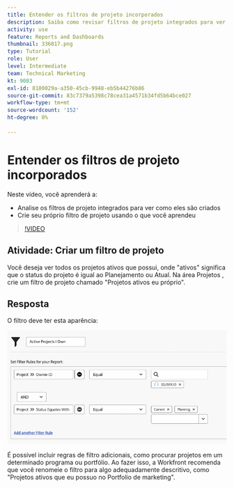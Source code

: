 ```yaml
---
title: Entender os filtros de projeto incorporados
description: Saiba como revisar filtros de projeto integrados para ver como eles são criados e criar seu próprio filtro de projeto no [!DNL  Workfront].
activity: use
feature: Reports and Dashboards
thumbnail: 336817.png
type: Tutorial
role: User
level: Intermediate
team: Technical Marketing
kt: 9083
exl-id: 8180029a-a350-45cb-9948-eb5b44276b86
source-git-commit: 83c7379a5398c78cea31a4571b34fd5b64bce027
workflow-type: tm+mt
source-wordcount: '152'
ht-degree: 0%

---
```


# Entender os filtros de projeto incorporados

Neste vídeo, você aprenderá a:

* Analise os filtros de projeto integrados para ver como eles são criados
* Crie seu próprio filtro de projeto usando o que você aprendeu

>[!VIDEO](https://video.tv.adobe.com/v/336817/?quality=12)


## Atividade: Criar um filtro de projeto

Você deseja ver todos os projetos ativos que possui, onde &quot;ativos&quot; significa que o status do projeto é igual ao Planejamento ou Atual. Na área Projetos , crie um filtro de projeto chamado &quot;Projetos ativos eu próprio&quot;.

## Resposta

O filtro deve ter esta aparência:

![Uma imagem da tela para criar um filtro de projeto](assets/opening-built-in-project-filters-1.png)

É possível incluir regras de filtro adicionais, como procurar projetos em um determinado programa ou portfólio. Ao fazer isso, a Workfront recomenda que você renomeie o filtro para algo adequadamente descritivo, como &quot;Projetos ativos que eu possuo no Portfolio de marketing&quot;.
